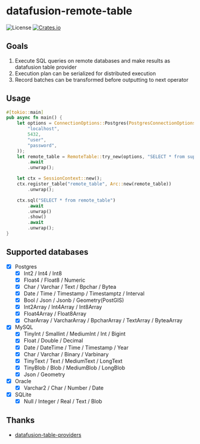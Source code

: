 # datafusion-remote-table
![License](https://img.shields.io/badge/license-MIT-blue.svg)
[![Crates.io](https://img.shields.io/crates/v/datafusion-remote-table.svg)](https://crates.io/crates/datafusion-remote-table)

## Goals
1. Execute SQL queries on remote databases and make results as datafusion table provider
2. Execution plan can be serialized for distributed execution
3. Record batches can be transformed before outputting to next operator

## Usage
```rust
#[tokio::main]
pub async fn main() {
    let options = ConnectionOptions::Postgres(PostgresConnectionOptions::new(
        "localhost",
        5432,
        "user",
        "password",
    ));
    let remote_table = RemoteTable::try_new(options, "SELECT * from supported_data_types", None)
        .await
        .unwrap();

    let ctx = SessionContext::new();
    ctx.register_table("remote_table", Arc::new(remote_table))
        .unwrap();

    ctx.sql("SELECT * from remote_table")
        .await
        .unwrap()
        .show()
        .await
        .unwrap();
}
```

## Supported databases
- [x] Postgres
  - [x] Int2 / Int4 / Int8
  - [x] Float4 / Float8 / Numeric
  - [x] Char / Varchar / Text / Bpchar / Bytea
  - [x] Date / Time / Timestamp / Timestamptz / Interval
  - [x] Bool / Json / Jsonb / Geometry(PostGIS)
  - [x] Int2Array / Int4Array / Int8Array
  - [x] Float4Array / Float8Array
  - [x] CharArray / VarcharArray / BpcharArray / TextArray / ByteaArray
- [x] MySQL
  - [x] TinyInt / Smallint / MediumInt / Int / Bigint
  - [x] Float / Double / Decimal
  - [x] Date / DateTime / Time / Timestamp / Year
  - [x] Char / Varchar / Binary / Varbinary
  - [x] TinyText / Text / MediumText / LongText
  - [x] TinyBlob / Blob / MediumBlob / LongBlob
  - [x] Json / Geometry
- [x] Oracle
  - [x] Varchar2 / Char / Number / Date
- [x] SQLite
  - [x] Null / Integer / Real / Text / Blob

## Thanks
- [datafusion-table-providers](https://crates.io/crates/datafusion-table-providers)